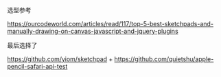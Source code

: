 

选型参考

https://ourcodeworld.com/articles/read/117/top-5-best-sketchpads-and-manually-drawing-on-canvas-javascript-and-jquery-plugins

最后选择了

https://github.com/yiom/sketchpad
+
https://github.com/quietshu/apple-pencil-safari-api-test


